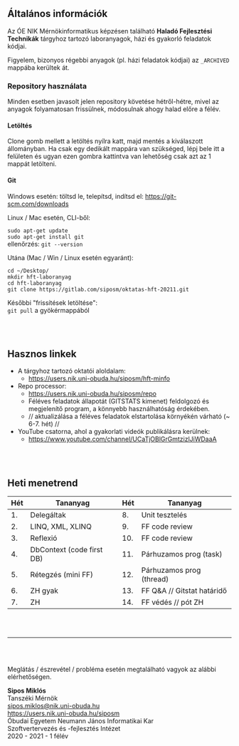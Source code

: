 ## Általános információk
Az ÓE NIK Mérnökinformatikus képzésen található **Haladó Fejlesztési Technikák** tárgyhoz tartozó laboranyagok, házi és gyakorló feladatok kódjai.

Figyelem, bizonyos régebbi anyagok (pl. házi feladatok kódjai) az `_ARCHIVED` mappába kerültek át.

###  Repository használata
Minden esetben javasolt jelen repository követése hétről-hétre, mivel az anyagok folyamatosan frissülnek, módosulnak ahogy halad előre a félév.

#### Letöltés
Clone gomb mellett a letöltés nyílra katt, majd mentés a kiválaszott állományban. Ha csak egy dedikált mappára van szükséged, lépj bele itt a felületen és ugyan ezen gombra kattintva van lehetőség csak azt az 1 mappát letölteni.

#### Git
Windows esetén: töltsd le, telepítsd, indítsd el: https://git-scm.com/downloads

Linux / Mac esetén, CLI-ből:

`sudo apt-get update`\
`sudo apt-get install git`\
ellenőrzés: `git --version`

Utána (Mac / Win / Linux esetén egyaránt): 

`cd ~/Desktop/`\
`mkdir hft-laboranyag`\
`cd hft-laboranyag`\
`git clone https://gitlab.com/siposm/oktatas-hft-20211.git`

Későbbi "frissítések letöltése":\
`git pull` a gyökérmappából

<br><br>

## Hasznos linkek
- A tárgyhoz tartozó oktatói aloldalam:
    - https://users.nik.uni-obuda.hu/siposm/hft-minfo
- Repo processor:
    - https://users.nik.uni-obuda.hu/siposm/repo
    - Féléves feladatok állapotát (GITSTATS kimenet) feldolgozó és megjelenítő program, a könnyebb használhatóság érdekében.
    - // aktualizálása a féléves feladatok elstartolása környékén várható (~ 6-7. hét) //
- YouTube csatorna, ahol a gyakorlati videók publikálásra kerülnek:
    - https://www.youtube.com/channel/UCaTjOBlGrGmtzizlJiWDaaA

<br><br>

## Heti menetrend

| Hét | Tananyag                  | Hét | Tananyag                   |
|-----|---------------------------|-----|----------------------------|
| 1.  | Delegáltak                | 8.  | Unit tesztelés             |
| 2.  | LINQ, XML, XLINQ          | 9.  | FF code review             |
| 3.  | Reflexió                  | 10. | FF code review             |
| 4.  | DbContext (code first DB) | 11. | Párhuzamos prog (task)     |
| 5.  | Rétegzés (mini FF)        | 12. | Párhuzamos prog (thread)   |
| 6.  | ZH gyak                   | 13. | FF Q&A // Gitstat határidő |
| 7.  | ZH                        | 14. | FF védés // pót ZH         |


<br><br>

---

<br><br>

Meglátás / észrevétel / probléma esetén megtalálható vagyok az alábbi elérhetőségen.

**Sipos Miklós**\
Tanszéki Mérnök\
sipos.miklos@nik.uni-obuda.hu\
https://users.nik.uni-obuda.hu/siposm \
Óbudai Egyetem Neumann János Informatikai Kar\
Szoftvertervezés és -fejlesztés Intézet\
2020 - 2021 - 1 félév

